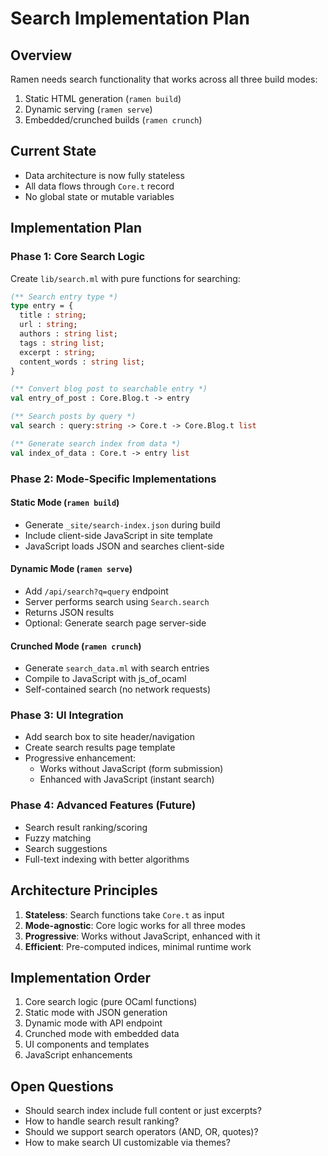# Search Implementation Plan

## Overview

Ramen needs search functionality that works across all three build modes:
1. Static HTML generation (`ramen build`)
2. Dynamic serving (`ramen serve`) 
3. Embedded/crunched builds (`ramen crunch`)

## Current State

- Data architecture is now fully stateless
- All data flows through `Core.t` record
- No global state or mutable variables

## Implementation Plan

### Phase 1: Core Search Logic

Create `lib/search.ml` with pure functions for searching:

```ocaml
(** Search entry type *)
type entry = {
  title : string;
  url : string;
  authors : string list;
  tags : string list;
  excerpt : string;
  content_words : string list;
}

(** Convert blog post to searchable entry *)
val entry_of_post : Core.Blog.t -> entry

(** Search posts by query *)
val search : query:string -> Core.t -> Core.Blog.t list

(** Generate search index from data *)
val index_of_data : Core.t -> entry list
```

### Phase 2: Mode-Specific Implementations

#### Static Mode (`ramen build`)
- Generate `_site/search-index.json` during build
- Include client-side JavaScript in site template
- JavaScript loads JSON and searches client-side

#### Dynamic Mode (`ramen serve`)
- Add `/api/search?q=query` endpoint
- Server performs search using `Search.search`
- Returns JSON results
- Optional: Generate search page server-side

#### Crunched Mode (`ramen crunch`)
- Generate `search_data.ml` with search entries
- Compile to JavaScript with js_of_ocaml
- Self-contained search (no network requests)

### Phase 3: UI Integration

- Add search box to site header/navigation
- Create search results page template
- Progressive enhancement:
  - Works without JavaScript (form submission)
  - Enhanced with JavaScript (instant search)

### Phase 4: Advanced Features (Future)

- Search result ranking/scoring
- Fuzzy matching
- Search suggestions
- Full-text indexing with better algorithms

## Architecture Principles

1. **Stateless**: Search functions take `Core.t` as input
2. **Mode-agnostic**: Core logic works for all three modes
3. **Progressive**: Works without JavaScript, enhanced with it
4. **Efficient**: Pre-computed indices, minimal runtime work

## Implementation Order

1. Core search logic (pure OCaml functions)
2. Static mode with JSON generation
3. Dynamic mode with API endpoint
4. Crunched mode with embedded data
5. UI components and templates
6. JavaScript enhancements

## Open Questions

- Should search index include full content or just excerpts?
- How to handle search result ranking?
- Should we support search operators (AND, OR, quotes)?
- How to make search UI customizable via themes?